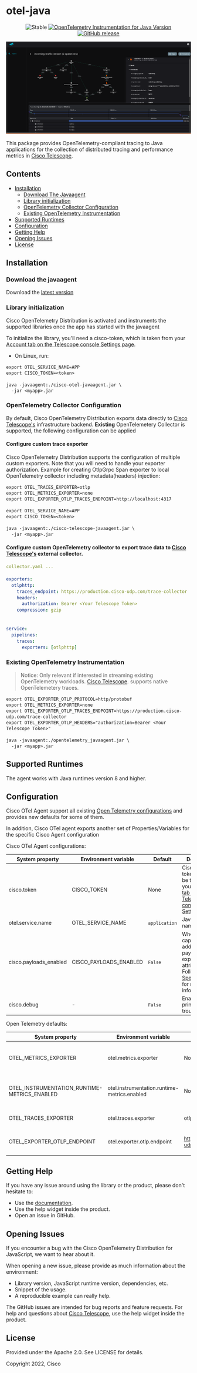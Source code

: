 # otel-java

<p align="center">
 <img alt="Stable" src="https://img.shields.io/badge/status-stable-informational?style=for-the-badge">
  <a href="https://github.com/open-telemetry/opentelemetry-java-instrumentation/releases/tag/v1.15.0">
    <img alt="OpenTelemetry Instrumentation for Java Version" src="https://img.shields.io/badge/otel-1.15.0-blueviolet?style=for-the-badge">
  </a>
    <a href="https://github.com/signalfx/splunk-otel-java/releases">
    <img alt="GitHub release" src="https://img.shields.io/github/v/release/cisco-open/otel-java?include_prereleases&style=for-the-badge">
  </a>
</p>

![Trace](trace.png)

This package provides OpenTelemetry-compliant tracing to Java
applications for the collection of distributed tracing and performance metrics in [Cisco Telescope](https://console.telescope.app/?utm_source=github).


## Contents
- [Installation](#installation)
    - [Download The Javaagent](#download-the-javaagent)
    - [Library initialization](#library-initialization)
    - [OpenTelemetry Collector Configuration](#opentelemetry-collector-configuration)
    - [Existing OpenTelemetry Instrumentation](#existing-opentelemetry-instrumentation)
- [Supported Runtimes](#supported-runtimes)
- [Configuration](#configuration)
- [Getting Help](#getting-help)
- [Opening Issues](#opening-issues)
- [License](#license)



## Installation


### Download the javaagent

Download the [latest version](https://github.com/cisco-open/otel-java/releases/latest/download/cisco-telescope-javaagent.jar)


### Library initialization
Cisco OpenTelemetry Distribution is activated and instruments the supported libraries once the app has started with
the javaagent 

To initialize the library, you'll need a cisco-token, which is taken from your [Account tab on the Telescope console Settings page](https://console.telescope.app/settings/account).


* On Linux, run:
```shell
export OTEL_SERVICE_NAME=APP
export CISCO_TOKEN=<token>

java -javaagent:./cisco-otel-javaagent.jar \
  -jar <myapp>.jar
```

### OpenTelemetry Collector Configuration

By default, Cisco OpenTelemetry Distribution exports data directly to [Cisco Telescope's](https://console.telescope.app/?utm_source=github) infrastructure backend.
**Existing** OpenTelemetery Collector is supported, the following configuration can be applied

#### Configure custom trace exporter

Cisco OpenTelemetry Distribution supports the configuration of multiple custom exporters. Note that you will need to handle your exporter authorization.
Example for creating OtlpGrpc Span exporter to local OpenTelemetry collector including metadata(headers) injection:

```shell
export OTEL_TRACES_EXPORTER=otlp
export OTEL_METRICS_EXPORTER=none
export OTEL_EXPORTER_OTLP_TRACES_ENDPOINT=http://localhost:4317

export OTEL_SERVICE_NAME=APP
export CISCO_TOKEN=<token>

java -javaagent:./cisco-telescope-javaagent.jar \
  -jar <myapp>.jar
```


#### Configure custom OpenTelemetry collector to export trace data to [Cisco Telescope's](https://console.telescope.app/?utm_source=github) external collector.

```yaml
collector.yaml ...

exporters:
  otlphttp:
    traces_endpoint: https://production.cisco-udp.com/trace-collector
    headers:
      authorization: Bearer <Your Telescope Token>
    compression: gzip


service:
  pipelines:
    traces:
      exporters: [otlphttp]
```

### Existing OpenTelemetry Instrumentation

> Notice: Only relevant if interested in streaming existing OpenTelemetry workloads.
> [Cisco Telescope](https://console.telescope.app/?utm_source=github). supports native OpenTelemetery traces.


```shell
export OTEL_EXPORTER_OTLP_PROTOCOL=http/protobuf
export OTEL_METRICS_EXPORTER=none
export OTEL_EXPORTER_OTLP_TRACES_ENDPOINT=https://production.cisco-udp.com/trace-collector
export OTEL_EXPORTER_OTLP_HEADERS="authorization=Bearer <Your Telescope Token>"

java -javaagent:./opentelemetry_javaagent.jar \
  -jar <myapp>.jar
```

## Supported Runtimes

The agent works with Java runtimes version 8 and higher.



## Configuration
Cisco OTel Agent support all existing [Open Telemetry configurations](https://github.com/open-telemetry/opentelemetry-java-instrumentation/blob/main/docs/agent-config.md)
and provides new defaults for some of them.

In addition, Cisco OTel agent exports another set of Properties/Variables for the specific Cisco Agent configuration

Cisco OTel Agent configurations:

|System property                         |Environment variable          |Default          | Description                                                                                                                                                                          
|----------------------------------------|------------------------------|-----------------|--------------------------------------------------------------------------------------------------------------------------------------------------------------------------------------|
|cisco.token                             | CISCO_TOKEN                  | None            | Cisco account token, should be taken from your [Account tab on the Telescope console Settings page](https://console.telescope.app/settings/account).                                 |
|otel.service.name                       | OTEL_SERVICE_NAME            | `application`   | Java service name                                                                                                                                                                    |
|cisco.payloads_enabled                  | CISCO_PAYLOADS_ENABLED       | ```False```     | Whether to capture additional payloads and experimental attributes. Follow [Specifications](https://github.com/epsagon/cisco-otel-distribution-specifications) for more information. |
|cisco.debug                             | -                            | ```False```     | Enable debug prints for troubleshooting                                                                                                                                              |


Open Telemetry defaults:

|System property                         |Environment variable          |Default          |Description    
|----------------------------------------|------------------------------|-----------------|----------------|
|OTEL_METRICS_EXPORTER                   | otel.metrics.exporter        | None            | By default, metrics are currently not supported|
|OTEL_INSTRUMENTATION_RUNTIME-METRICS_ENABLED                           | otel.instrumentation.runtime-metrics.enabled        | None            | By default, metrics are currently not supported|
|OTEL_TRACES_EXPORTER                   | otel.traces.exporter          | otlp-http            | Otlp over HTTP exporter|
|OTEL_EXPORTER_OTLP_ENDPOINT                   | otel.exporter.otlp.endpoint        |     https://production.cisco-udp.com/trace-collector        | The Cisco Otlp-gRPC collector URL path|

## Getting Help

If you have any issue around using the library or the product, please don't hesitate to:

- Use the [documentation](https://docs.telescope.app).
- Use the help widget inside the product.
- Open an issue in GitHub.

## Opening Issues

If you encounter a bug with the Cisco OpenTelemetry Distribution for JavaScript, we want to hear about it.

When opening a new issue, please provide as much information about the environment:

- Library version, JavaScript runtime version, dependencies, etc.
- Snippet of the usage.
- A reproducible example can really help.

The GitHub issues are intended for bug reports and feature requests.
For help and questions about [Cisco Telescope](https://console.telescope.app/?utm_source=github), use the help widget inside the product.

## License

Provided under the Apache 2.0. See LICENSE for details.

Copyright 2022, Cisco
